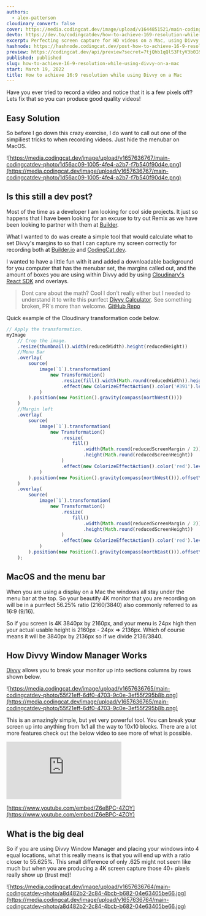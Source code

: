 ```yaml
---
authors:
  - alex-patterson
cloudinary_convert: false
cover: https://media.codingcat.dev/image/upload/v1644851521/main-codingcatdev-photo/Divvy.jpg
devto: https://dev.to/codingcatdev/how-to-achieve-169-resolution-while-using-divvy-on-a-mac-1iog
excerpt: Perfecting screen capture for HD videos on a Mac, using Divvy. Download your own template.
hashnode: https://hashnode.codingcat.dev/post-how-to-achieve-16-9-resolution-while-using-divvy-on-a-mac
preview: https://codingcat.dev/api/preview?secret=7tjQhb1qQlS3FtyV3b0I&selectionType=post&selectionSlug=how-to-achieve-16-9-resolution-while-using-divvy-on-a-mac&_id=b39aafad45d44dd296c8dc37f10e35e0
published: published
slug: how-to-achieve-16-9-resolution-while-using-divvy-on-a-mac
start: March 19, 2022
title: How to achieve 16:9 resolution while using Divvy on a Mac
---
```


Have you ever tried to record a video and notice that it is a few pixels off? Lets fix that so you can produce good quality videos!

## Easy Solution

So before I go down this crazy exercise, I do want to call out one of the simpiliest tricks to when recording videos. Just hide the menubar on MacOS.

![https://media.codingcat.dev/image/upload/v1657636767/main-codingcatdev-photo/1d56ac09-1005-4fe4-a2b7-f7b540f90d4e.png](https://media.codingcat.dev/image/upload/v1657636767/main-codingcatdev-photo/1d56ac09-1005-4fe4-a2b7-f7b540f90d4e.png)

## Is this still a dev post?

Most of the time as a developer I am looking for cool side projects. It just so happens that I have been looking for an excuse to try out Remix as we have been looking to partner with them at [Builder](https://builder.io/).

What I wanted to do was create a simple tool that would calculate what to set Divvy's margins to so that I can capture my screen correctly for recording both at [Builder.io](https://builder.io/) and [CodingCat.dev](https://codingcat.dev/).

I wanted to have a little fun with it and added a downloadable background for you computer that has the menubar set, the margins called out, and the amount of boxes you are using within Divvy add by using [Cloudinary's React SDK](https://cloudinary.com/documentation/react_integration) and overlays.

> Dont care about the math? Cool I don't really either but I needed to understand it to write this purrfect [Divvy Calculator](https://divvy.codingcat.dev/). See something broken, PR's more than welcome. [GitHub Repo](https://github.com/CodingCatDev/divvy-screen-size)

Quick example of the Cloudinary transformation code below.

```jsx
// Apply the transformation.
myImage
	// Crop the image.
	.resize(thumbnail().width(reducedWidth).height(reducedHeight))
	//Menu Bar
	.overlay(
		source(
			image(`1`).transformation(
				new Transformation()
					.resize(fill().width(Math.round(reducedWidth)).height(Math.round(menuBarHeight)))
					.effect(new ColorizeEffectAction().color('#391').level('colorize'))
			)
		).position(new Position().gravity(compass(northWest())))
	)
	//Margin left
	.overlay(
		source(
			image(`1`).transformation(
				new Transformation()
					.resize(
						fill()
							.width(Math.round(reducedScreenMargin / 2))
							.height(Math.round(reducedScreenHeight))
					)
					.effect(new ColorizeEffectAction().color('red').level('colorize'))
			)
		).position(new Position().gravity(compass(northWest())).offsetY(reducedMenuBarHeight))
	)
	.overlay(
		source(
			image(`1`).transformation(
				new Transformation()
					.resize(
						fill()
							.width(Math.round(reducedScreenMargin / 2))
							.height(Math.round(reducedScreenHeight))
					)
					.effect(new ColorizeEffectAction().color('red').level('colorize'))
			)
		).position(new Position().gravity(compass(northEast())).offsetY(reducedMenuBarHeight))
	);
```

## MacOS and the menu bar

When you are using a display on a Mac the windows all stay under the menu bar at the top. So your beautify 4K monitor that you are recording on will be in a purrfect 56.25% ratio (2160/3840) also commonly referred to as 16:9 (9/16).

So if you screen is 4K 3840px by 2160px, and your menu is 24px high then your actual usable height is 2160px - 24px => 2136px. Which of course means it will be 3840px by 2136px so if we divide 2136/3840.

## How Divvy Window Manager Works

[Divvy](https://mizage.com/windivvy/) allows you to break your monitor up into sections columns by rows shown below.

![https://media.codingcat.dev/image/upload/v1657636765/main-codingcatdev-photo/55f21eff-6df0-4703-9c0e-3ef55f295b8b.png](https://media.codingcat.dev/image/upload/v1657636765/main-codingcatdev-photo/55f21eff-6df0-4703-9c0e-3ef55f295b8b.png)

This is an amazingly simple, but yet very powerful tool. You can break your screen up into anything from 1x1 all the way to 10x10 blocks. There are a lot more features check out the below video to see more of what is possible.

<div style={{overflow: 'hidden',paddingTop: '56.25%', position: 'relative', width: '100%', height: '0px'}}> <div style={{width: '100%', height:'100%',position: 'absolute', top: 0, left: 0}}> <iframe src="https://www.youtube.com/embed/Z6eBPC-4ZOY" title="YouTube video player" frameborder="0" allow="accelerometer; autoplay; clipboard-write; encrypted-media; gyroscope; picture-in-picture" allowfullscreen style={{width: '100%', height:'100%'}}></iframe> </div> </div>

[https://www.youtube.com/embed/Z6eBPC-4ZOY](https://www.youtube.com/embed/Z6eBPC-4ZOY)

## What is the big deal

So if you are using Divvy Window Manager and placing your windows into 4 equal locations, what this really means is that you will end up with a ratio closer to 55.625%. This small difference of only .625 might not seem like much but when you are producing a 4K screen capture those 40+ pixels really show up (trust me)!

![https://media.codingcat.dev/image/upload/v1657636764/main-codingcatdev-photo/a8d482b2-2c84-4bcb-b682-04e63405be66.jpg](https://media.codingcat.dev/image/upload/v1657636764/main-codingcatdev-photo/a8d482b2-2c84-4bcb-b682-04e63405be66.jpg)
